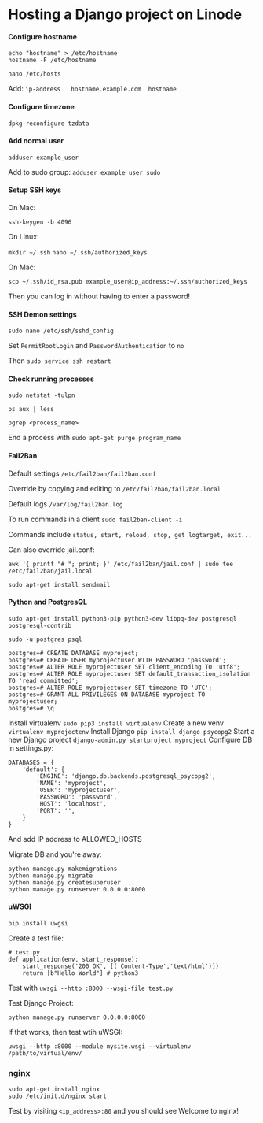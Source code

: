 # Hosting a Django project on Linode

#### Configure hostname

```
echo "hostname" > /etc/hostname
hostname -F /etc/hostname

nano /etc/hosts
```
Add:
`ip-address   hostname.example.com  hostname`

#### Configure timezone

`dpkg-reconfigure tzdata`

#### Add normal user

`adduser example_user`

Add to sudo group: `adduser example_user sudo`

#### Setup SSH keys

On Mac:

`ssh-keygen -b 4096`

On Linux:

`mkdir ~/.ssh`
`nano ~/.ssh/authorized_keys`

On Mac:

`scp ~/.ssh/id_rsa.pub example_user@ip_address:~/.ssh/authorized_keys`

Then you can log in without having to enter a password!

#### SSH Demon settings

`sudo nano /etc/ssh/sshd_config`

Set `PermitRootLogin` and `PasswordAuthentication` to `no`

Then `sudo service ssh restart`

#### Check running processes

`sudo netstat -tulpn`

`ps aux | less`

`pgrep <process_name>`

End a process with `sudo apt-get purge program_name`

#### Fail2Ban

Default settings `/etc/fail2ban/fail2ban.conf`

Override by copying and editing to `/etc/fail2ban/fail2ban.local`

Default logs `/var/log/fail2ban.log`

To run commands in a client `sudo fail2ban-client -i`

Commands include `status, start, reload, stop, get logtarget, exit...`

Can also override jail.conf:

`awk '{ printf "# "; print; }' /etc/fail2ban/jail.conf | sudo tee /etc/fail2ban/jail.local`

`sudo apt-get install sendmail`

#### Python and PostgresQL

`sudo apt-get install python3-pip python3-dev libpq-dev postgresql postgresql-contrib`

```
sudo -u postgres psql

postgres=# CREATE DATABASE myproject;
postgres=# CREATE USER myprojectuser WITH PASSWORD 'password';
postgres=# ALTER ROLE myprojectuser SET client_encoding TO 'utf8';
postgres=# ALTER ROLE myprojectuser SET default_transaction_isolation TO 'read committed';
postgres=# ALTER ROLE myprojectuser SET timezone TO 'UTC';
postgres=# GRANT ALL PRIVILEGES ON DATABASE myproject TO myprojectuser;
postgres=# \q
```

Install virtualenv `sudo pip3 install virtualenv`
Create a new venv `virtualenv myprojectenv`
Install Django `pip install django psycopg2`
Start a new Django project `django-admin.py startproject myproject`
Configure DB in settings.py:

```
DATABASES = {
    'default': {
        'ENGINE': 'django.db.backends.postgresql_psycopg2',
        'NAME': 'myproject',
        'USER': 'myprojectuser',
        'PASSWORD': 'password',
        'HOST': 'localhost',
        'PORT': '',
    }
}
```
And add IP address to ALLOWED_HOSTS

Migrate DB and you're away:

```
python manage.py makemigrations
python manage.py migrate
python manage.py createsuperuser ...
python manage.py runserver 0.0.0.0:8000
```

#### uWSGI

`pip install uwgsi`

Create a test file:

```
# test.py
def application(env, start_response):
    start_response('200 OK', [('Content-Type','text/html')])
    return [b"Hello World"] # python3
```

Test with `uwsgi --http :8000 --wsgi-file test.py`

Test Django Project:

`python manage.py runserver 0.0.0.0:8000`

If that works, then test wtih uWSGI:

`uwsgi --http :8000 --module mysite.wsgi --virtualenv /path/to/virtual/env/`

### nginx

```
sudo apt-get install nginx
sudo /etc/init.d/nginx start 
```

Test by visiting `<ip_address>:80` and you should see Welcome to nginx!
